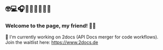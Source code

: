 ## 🤓💻🎧🥤🥥🏋🏼‍♂️💫
### Welcome to the page, my friend! 👋🏼

🌱 I'm currently working on 2docs (API Docs merger for code workflows).
Join the waitlist here: https://www.2docs.de

<!--
**paulocerez/paulocerez** is a ✨ _special_ ✨ repository because its `README.md` (this file) appears on your GitHub profile.

Here are some ideas to get you started:

- 🔭 I’m currently working on ...
- 🌱 I’m currently learning ...
- 👯 I’m looking to collaborate on ...
- 🤔 I’m looking for help with ...
- 💬 Ask me about ...
- 📫 How to reach me: ...
- 😄 Pronouns: ...
- ⚡ Fun fact: ...
-->
